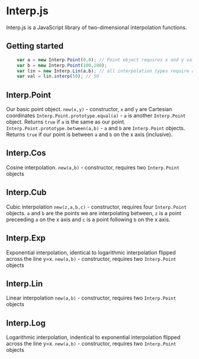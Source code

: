 # Interp.js
Interp.js is a JavaScript library of two-dimensional interpolation functions.

## Getting started
```javascript
    var a = new Interp.Point(0,0); // Point object requires x and y values
    var b = new Interp.Point(100,100);
    var lin = new Interp.Lin(a,b); // all interpolation types require at least two point objects
    var val = lin.interp(50); // 50
```
## Interp.Point
Our basic point object.
`new(x,y)` - constructor, `x` and `y` are Cartesian coordinates
`Interp.Point.prototype.equal(a)` - `a` is another `Interp.Point` object. Returns `true` if `a` is the same as our point.
`Interp.Point.prototype.between(a,b)` - `a` and `b` are `Interp.Point` objects. Returns `true` if our point is between `a` and `b` on the x axis (inclusive).


## Interp.Cos
Cosine interpolation.
`new(a,b)` - constructor, requires two `Interp.Point` objects

## Interp.Cub
Cubic interpolation
`new(z,a,b,c)` - constructor, requires four `Interp.Point` objects. `a` and `b` are the points we are interpolating between, `z` is a point preceeding `a` on the x axis and `c` is a point following `b` on the x axis. 

## Interp.Exp
Exponential interpolation, identical to logarithmic interpolation flipped across the line y=x.
`new(a,b)` - constructor, requires two `Interp.Point` objects

## Interp.Lin
Linear interpolation
`new(a,b)` - constructor, requires two `Interp.Point` objects

## Interp.Log
Logarithmic interpolation, indentical to exponential interpolation flipped across the line y=x.
`new(a,b)` - constructor, requires two `Interp.Point` objects


